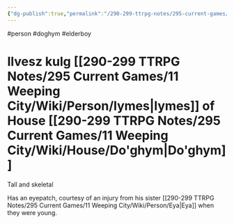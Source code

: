 ```yaml
---
{"dg-publish":true,"permalink":"/290-299-ttrpg-notes/295-current-games/11-weeping-city/wiki/person/ilvesz/"}
---
```



#person #doghym #elderboy 

# Ilvesz kulg [[290-299 TTRPG Notes/295 Current Games/11 Weeping City/Wiki/Person/Iymes\|Iymes]] of House [[290-299 TTRPG Notes/295 Current Games/11 Weeping City/Wiki/House/Do'ghym\|Do'ghym]]

Tall and skeletal

Has an eyepatch, courtesy of an injury from his sister [[290-299 TTRPG Notes/295 Current Games/11 Weeping City/Wiki/Person/Eya\|Eya]] when they were young.